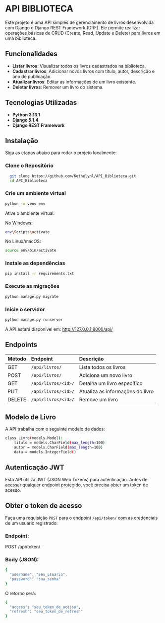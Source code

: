 
# API BIBLIOTECA

Este projeto é uma API simples de gerenciamento de livros desenvolvida com Django e Django REST Framework (DRF). Ele permite realizar operações básicas de CRUD (Create, Read, Update e Delete) para livros em uma biblioteca.

## Funcionalidades

-  **Listar livros**: Visualizar todos os livros cadastrados na biblioteca.
- **Cadastrar livros**: Adicionar novos livros com título, autor, descrição e ano de publicação.
- **Atualizar livros**: Editar as informações de um livro existente.
- **Deletar livros**: Remover um livro do sistema.

## Tecnologias Utilizadas

- **Python 3.13.1**
- **Django 5.1.4**
- **Django REST Framework**

## Instalação
Siga as etapas abaixo para rodar o projeto localmente:

### Clone o Repositório
```bash
  git clone https://github.com/Kethelynl/API_Biblioteca.git
  cd API_Biblioteca
```

### Crie um ambiente virtual
```bash
python -m venv env
```
Ative o ambiente virtual:

No Windows:

```bash
env\Scripts\activate
```

No Linux/macOS:

```bash
source env/bin/activate
```
### Instale as dependências
```bash
pip install -r requirements.txt
```
### Execute as migrações
```bash
python manage.py migrate
```

### Inicie o servidor
```bash
python manage.py runserver
```
A API estará disponível em:
http://127.0.0.1:8000/api/

## Endpoints

| Método   | Endpoint       | Descrição                           |
| :---------- | :--------- | :---------------------------------- |
| GET | `/api/livros/` |Lista todos os livros |
| POST | `/api/livros/` |Adiciona um novo livro |
| GET | `/api/livros/<id>/` |Detalha um livro específico |
| PUT | `/api/livros/<id>/` |Atualiza as informações do livro |
| DELETE | `/api/livros/<id>/` |Remove um livro |


## Modelo de Livro
A API trabalha com o seguinte modelo de dados:

```bash
class Livro(models.Model):
    titulo = models.CharField(max_length=100)
    autor = models.CharField(max_length=100)
    data = models.IntegerField()
```

## Autenticação JWT
Esta API utiliza JWT (JSON Web Tokens) para autenticação. Antes de acessar qualquer endpoint protegido, você precisa obter um token de acesso.

## Obter o token de acesso
Faça uma requisição `POST` para o endpoint `/api/token/` com as credenciais de um usuário registrado:

### Endpoint:
POST /api/token/

### Body (JSON):
```bash
{
  "username": "seu_usuario",
  "password": "sua_senha"
}
```
O retorno será:
```bash
{
  "access": "seu_token_de_acesso",
  "refresh": "seu_token_de_refresh"
}
```
